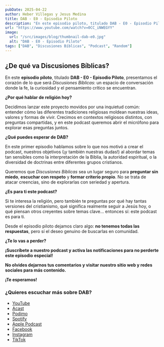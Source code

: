 ```yaml
---
pubDate: 2025-04-22
author: Heber Villegas y Jesus Medina
title: DAB - E0 - Episodio Piloto
description: "En este episodio piloto, titulado DAB - E0 - Episodio Piloto, presentamos el corazón de lo que será Discusiones Bíblicas: un espacio de conversación donde la fe, la curiosidad y el pensamiento crítico se encuentran."
url: "https://www.youtube.com/watch?v=0CC_iNWEGYY"
image:
  url: "/src/images/blog/thumbnail-dab-e0.jpg"
  alt: "DAB - E0 - Episodio Piloto"
tags: ["DAB", "Discusiones Bíblicas", "Podcast", "Random"]
---
```


## **¿De qué va Discusiones Bíblicas?**

En este **episodio piloto**, titulado **DAB - E0 - Episodio Piloto**, presentamos el corazón de lo que será *Discusiones Bíblicas*: un espacio de conversación donde la fe, la curiosidad y el pensamiento crítico se encuentran.

**¿Por qué hablar de religión hoy?**

Decidimos lanzar este proyecto movidos por una inquietud común: entender cómo las diferentes tradiciones religiosas moldean nuestras ideas, valores y formas de vivir. Crecimos en contextos religiosos distintos, con preguntas compartidas, y en este podcast queremos abrir el micrófono para explorar esas preguntas juntos.

**¿Qué puedes esperar de DAB?**

En este primer episodio hablamos sobre lo que nos motivó a crear el podcast, nuestros objetivos (¡y también nuestras dudas!) al abordar temas tan sensibles como la interpretación de la Biblia, la autoridad espiritual, o la diversidad de doctrinas entre diferentes grupos cristianos.

Queremos que *Discusiones Bíblicas* sea un lugar seguro para **preguntar sin miedo**, **escuchar con respeto** y **formar criterio propio**. No se trata de atacar creencias, sino de explorarlas con seriedad y apertura.

**¿Es para ti este podcast?**

Si te interesa la religión, pero también te preguntas por qué hay tantas versiones del cristianismo, qué significa realmente seguir a Jesús hoy, o qué piensan otros creyentes sobre temas clave… entonces sí: este podcast es para ti.

Desde el episodio piloto dejamos claro algo: **no tenemos todas las respuestas**, pero sí el deseo genuino de buscarlas en comunidad.

**¿Te lo vas a perder?**

**¡Suscríbete a nuestro podcast y activa las notificaciones para no perderte este episodio especial!**

**No olvides dejarnos tus comentarios y visitar nuestro sitio web y redes sociales para más contenido.**

**¡Te esperamos!**

### **¿Quieres escuchar más sobre DAB?**

- [YouTube](https://www.youtube.com/@discusionesbiblicas)
- [Acast](https://shows.acast.com/discusionesbiblicas)
- [Podimo](https://share.podimo.com/podcast/ef93b5a2-8bd4-4105-abe3-3c1cffa718b7?creatorId=e12b0f6c-3337-4ab7-abd1-5647481bc9fb&key=GePw0UCkvjln&source=ln&from=studio)
- [Spotify](https://open.spotify.com/show/6YUuB3dgq7vaLK6YVXvs7Q)
- [Apple Podcast](https://podcasts.apple.com/mx/podcast/discusiones-biblicas/id1645841221)
- [Facebook](https://www.facebook.com/discusionesbiblicas)
- [Instagram](https://www.instagram.com/discusionesbiblicas/)
- [TikTok](https://www.tiktok.com/@discusionesbiblicas)